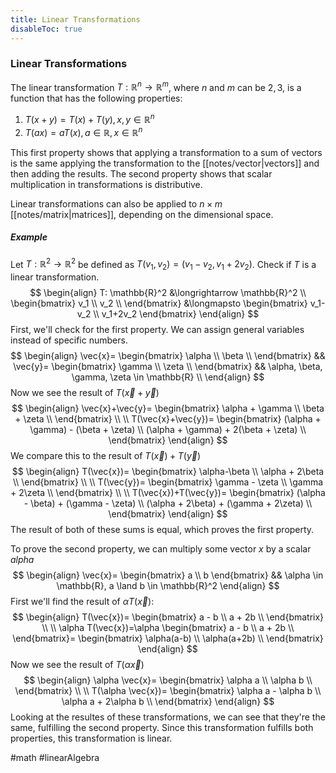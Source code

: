 ```yaml
---
title: Linear Transformations
disableToc: true
---
```


### Linear Transformations
The linear transformation $T: \mathbb{R}^n \to \mathbb{R}^m$, where $n$ and $m$ can be $2,3$, is a function that has the following properties:
1. $T(x+y) = T(x)+T(y), x,y \in \mathbb{R}^n$
2. $T(ax)=aT(x), a \in \mathbb{R}, x \in \mathbb{R}^n$

This first property shows that applying a transformation to a sum of vectors is the same applying the transformation to the [[notes/vector|vectors]] and then adding the results.
The second property shows that scalar multiplication in transformations is distributive.

Linear transformations can also be applied to $n \times m$ [[notes/matrix|matrices]], depending on the dimensional space.

##### Example
Let $T: \mathbb{R}^2 \to \mathbb{R}^2$ be defined as $T(v_1,v_2) = (v_1-v_2, v_1+2v_2)$. Check if $T$ is a linear transformation.
$$
\begin{align}
	T: \mathbb{R}^2 &\longrightarrow \mathbb{R}^2 \\
	\begin{bmatrix}
		v_1 \\
		v_2 \\
	\end{bmatrix} &\longmapsto
	\begin{bmatrix}
		v_1-v_2 \\
		v_1+2v_2
	\end{bmatrix}
\end{align}
$$
First, we'll check for the first property. We can assign general variables instead of specific numbers.
$$
\begin{align}
	\vec{x}=
	\begin{bmatrix}
		\alpha \\
		\beta \\
	\end{bmatrix} &&
	\vec{y}=
	\begin{bmatrix}
		\gamma \\
		\zeta \\
	\end{bmatrix} &&
	\alpha, \beta, \gamma, \zeta \in \mathbb{R} \\
\end{align}
$$
Now we see the result of $T(\vec{x}+\vec{y})$
$$
\begin{align}
	\vec{x}+\vec{y}=
	\begin{bmatrix}
		\alpha + \gamma \\
		\beta + \zeta \\
	\end{bmatrix} \\ \\
	T(\vec{x}+\vec{y})=
	\begin{bmatrix}
		(\alpha + \gamma) - (\beta + \zeta) \\
		(\alpha + \gamma) + 2(\beta + \zeta) \\
\end{bmatrix}
\end{align}
$$
We compare this to the result of $T(\vec{x}) + T(\vec{y})$
$$
\begin{align}
	T(\vec{x})=
	\begin{bmatrix}
		\alpha-\beta \\
		\alpha + 2\beta \\
	\end{bmatrix} \\ \\
	T(\vec{y})=
	\begin{bmatrix}
		\gamma - \zeta \\
		\gamma + 2\zeta \\
	\end{bmatrix} \\ \\
	T(\vec{x})+T(\vec{y})=
	\begin{bmatrix}
		(\alpha - \beta) + (\gamma - \zeta) \\
		(\alpha + 2\beta) + (\gamma + 2\zeta) \\
	\end{bmatrix}
\end{align}
$$
The result of both of these sums is equal, which proves the first property.

To prove the second property, we can multiply some vector $x$ by a scalar $alpha$
$$
\begin{align}
	\vec{x}=
	\begin{bmatrix}
		a \\
		b
	\end{bmatrix} &&
	\alpha \in \mathbb{R}, a \land b \in \mathbb{R}^2
\end{align}
$$
First we'll find the result of $\alpha T(\vec{x})$:
$$
\begin{align}
	T(\vec{x})=
	\begin{bmatrix}
		a - b \\
		a + 2b \\
	\end{bmatrix} \\ \\
	\alpha T(\vec{x})=\alpha
	\begin{bmatrix}
		a - b \\
		a + 2b \\
	\end{bmatrix}=
	\begin{bmatrix}
		\alpha(a-b) \\
		\alpha(a+2b) \\
	\end{bmatrix}
\end{align}
$$
Now we see the result of $T(\alpha \vec{x})$
$$
\begin{align}
	\alpha \vec{x}=
	\begin{bmatrix}
		\alpha a \\
		\alpha b \\
	\end{bmatrix} \\ \\
	T(\alpha \vec{x})=
	\begin{bmatrix}
		\alpha a - \alpha b \\
		\alpha a + 2\alpha b \\
	\end{bmatrix}
\end{align}
$$
Looking at the resultes of these transformations, we can see that they're the same, fulfilling the second property. Since this transformation fulfills both properties, this transformation is linear.

#math #linearAlgebra 
